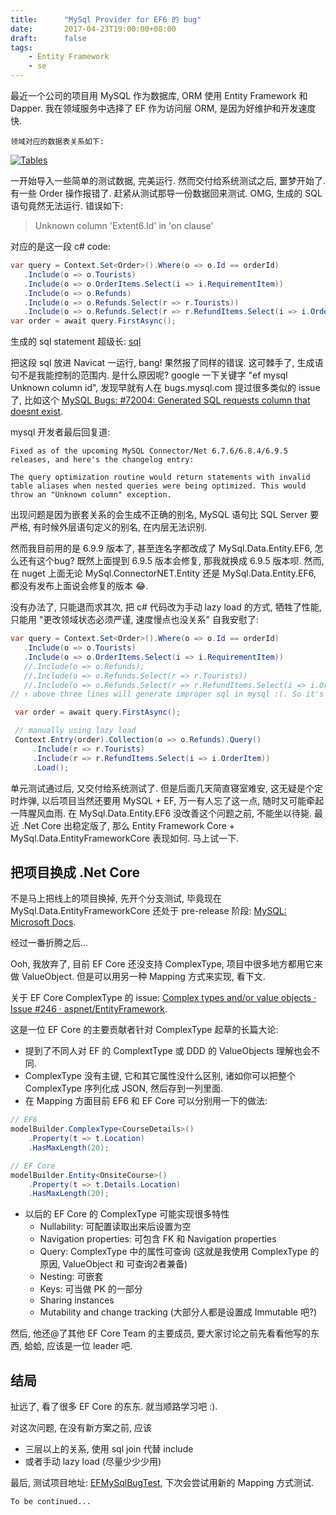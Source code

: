 ```yaml
---
title:      "MySql Provider for EF6 的 bug"
date:       2017-04-23T19:00:00+08:00
draft:      false
tags:
    - Entity Framework
    - se
---
```


最近一个公司的项目用 MySQL 作为数据库, ORM 使用 Entity Framework 和 Dapper. 我在领域服务中选择了 EF 作为访问层 ORM, 是因为好维护和开发速度快.

    领域对应的数据表关系如下:

[![Tables](diagram_1.svg)](diagram_1.svg)

一开始导入一些简单的测试数据, 完美运行. 然而交付给系统测试之后, 噩梦开始了. 有一些 Order 操作报错了. 赶紧从测试那导一份数据回来测试. OMG, 生成的 SQL 语句竟然无法运行. 错误如下:

> Unknown column 'Extent6.Id' in 'on clause'

对应的是这一段 c# code:

```c#
var query = Context.Set<Order>().Where(o => o.Id == orderId)
   .Include(o => o.Tourists)
   .Include(o => o.OrderItems.Select(i => i.RequirementItem))
   .Include(o => o.Refunds)
   .Include(o => o.Refunds.Select(r => r.Tourists))
   .Include(o => o.Refunds.Select(r => r.RefundItems.Select(i => i.OrderItem)));
var order = await query.FirstAsync();
```

生成的 sql statement 超级长: [sql](mysql.txt)

把这段 sql 放进 Navicat 一运行, bang! 果然报了同样的错误. 这可棘手了, 生成语句不是我能控制的范围内. 是什么原因呢? google 一下关键字 "ef mysql Unknown column id", 发现早就有人在 bugs.mysql.com 提过很多类似的 issue了, 比如这个 [MySQL Bugs: #72004: Generated SQL requests column that doesnt exist](https://bugs.mysql.com/bug.php?id=72004).

mysql 开发者最后回复道:

    Fixed as of the upcoming MySQL Connector/Net 6.7.6/6.8.4/6.9.5 releases, and here's the changelog entry:

    The query optimization routine would return statements with invalid table aliases when nested queries were being optimized. This would throw an "Unknown column" exception.

出现问题是因为嵌套关系的会生成不正确的别名, MySQL 语句比 SQL Server 要严格, 有时候外层语句定义的别名, 在内层无法识别.

然而我目前用的是 6.9.9 版本了, 甚至连名字都改成了 MySql.Data.Entity.EF6, 怎么还有这个bug? 既然上面提到 6.9.5 版本会修复, 那我就换成 6.9.5 版本呗. 然而, 在 nuget 上面无论 MySql.ConnectorNET.Entity 还是 MySql.Data.Entity.EF6, 都没有发布上面说会修复的版本 :joy:.

没有办法了, 只能退而求其次, 把 c# 代码改为手动 lazy load 的方式, 牺牲了性能, 只能用 "更改领域状态必须严谨, 速度慢点也没关系" 自我安慰了:

```c#
var query = Context.Set<Order>().Where(o => o.Id == orderId)
   .Include(o => o.Tourists)
   .Include(o => o.OrderItems.Select(i => i.RequirementItem))
   //.Include(o => o.Refunds);
   //.Include(o => o.Refunds.Select(r => r.Tourists))
   //.Include(o => o.Refunds.Select(r => r.RefundItems.Select(i => i.OrderItem)));
// ↑ above three lines will generate improper sql in mysql :(. So it's the only choice to using lazy load manually

 var order = await query.FirstAsync();

 // manually using lazy load
 Context.Entry(order).Collection(o => o.Refunds).Query()
     .Include(r => r.Tourists)
     .Include(r => r.RefundItems.Select(i => i.OrderItem))
     .Load();
```

单元测试通过后, 又交付给系统测试了. 但是后面几天简直寝室难安, 这无疑是个定时炸弹, 以后项目当然还要用 MySQL + EF, 万一有人忘了这一点, 随时又可能牵起一阵腥风血雨. 在 MySql.Data.Entity.EF6 没改善这个问题之前, 不能坐以待毙. 最近 .Net Core 出稳定版了, 那么 Entity Framework Core + MySql.Data.EntityFrameworkCore 表现如何. 马上试一下.

## 把项目换成 .Net Core

不是马上把线上的项目换掉, 先开个分支测试, 毕竟现在 MySql.Data.EntityFrameworkCore 还处于 pre-release 阶段: [MySQL: Microsoft Docs](https://docs.microsoft.com/en-us/ef/core/providers/mysql/).

经过一番折腾之后...

Ooh, 我放弃了, 目前 EF Core 还没支持 ComplexType, 项目中很多地方都用它来做 ValueObject. 但是可以用另一种 Mapping 方式来实现, 看下文.

关于 EF Core ComplexType 的 issue: [Complex types and/or value objects · Issue #246 · aspnet/EntityFramework](https://github.com/aspnet/EntityFramework/issues/246#issuecomment-241813753).

这是一位 EF Core 的主要贡献者针对 ComplexType 起草的长篇大论:

* 提到了不同人对 EF 的 ComplextType 或 DDD 的 ValueObjects 理解也会不同.
* ComplexType 没有主键, 它和其它属性没什么区别, 诸如你可以把整个 ComplexType 序列化成 JSON, 然后存到一列里面.
* 在 Mapping 方面目前 EF6 和 EF Core 可以分别用一下的做法:

```c#
// EF6
modelBuilder.ComplexType<CourseDetails>() 
    .Property(t => t.Location) 
    .HasMaxLength(20);
```

```c#
// EF Core
modelBuilder.Entity<OnsiteCourse>() 
    .Property(t => t.Details.Location) 
    .HasMaxLength(20);
```

* 以后的 EF Core 的 ComplexType 可能实现很多特性
  * Nullability: 可配置读取出来后设置为空
  * Navigation properties: 可包含 FK 和 Navigation properties
  * Query: ComplexType 中的属性可查询 (这就是我使用 ComplexType 的原因, ValueObject 和 可查询2者兼备)
  * Nesting: 可嵌套
  * Keys: 可当做 PK 的一部分
  * Sharing instances
  * Mutability and change tracking (大部分人都是设置成 Immutable 吧?)

然后, 他还@了其他 EF Core Team 的主要成员, 要大家讨论之前先看看他写的东西, 蛤蛤, 应该是一位 leader 吧.

## 结局

扯远了, 看了很多 EF Core 的东东. 就当顺路学习吧 :).

对这次问题, 在没有新方案之前, 应该

* 三层以上的关系, 使用 sql join 代替 include
* 或者手动 lazy load (尽量少少少用)

最后, 测试项目地址: [EFMySqlBugTest](https://github.com/joexzh/EFMySqlBugTest), 下次会尝试用新的 Mapping 方式测试.

    To be continued...
